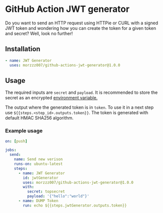 # GitHub Action JWT generator

Do you want to send an HTTP request using HTTPie or CURL with a signed JWT token and wondering how you can create the token for a given token and secret? Well, look no further!

## Installation
```yaml
- name: JWT Generator
  uses: morzzz007/github-actions-jwt-generator@1.0.0
```

## Usage

The required inputs are `secret` and `payload`. It is recommended to store the secret as an encrypted [environment variable.](https://help.github.com/en/articles/virtual-environments-for-github-actions#creating-and-using-secrets-encrypted-variables)

The output where the generated token is in `token`. To use it in a next step use `${{steps.<step_id>.outputs.token}}`. The token is generated with default HMAC SHA256 algorithm.

### Example usage
```yaml
on: [push]

jobs:
  send:
    name: Send new verison
    runs-on: ubuntu-latest
    steps:
      - name: JWT Generator
        id: jwtGenerator
        uses: morzzz007/github-actions-jwt-generator@1.0.0
        with:
          secret: topsecret
          payload: '{"hello":"world"}'
      - name: DUMP Token
        run: echo ${{steps.jwtGenerator.outputs.token}}

```
